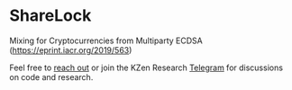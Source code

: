 # ShareLock
Mixing for Cryptocurrencies from Multiparty ECDSA (https://eprint.iacr.org/2019/563)



Feel free to [reach out](mailto:github@kzencorp.com) or join the KZen Research [Telegram]( https://t.me/kzen_research) for discussions on code and research.
